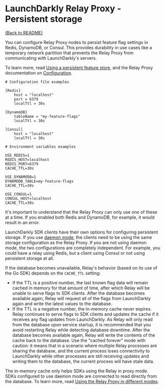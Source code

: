 # LaunchDarkly Relay Proxy - Persistent storage

[(Back to README)](../README.md)

You can configure Relay Proxy nodes to persist feature flag settings in Redis, DynamoDB, or Consul. This provides durability in use cases like a temporary network partition that prevents the Relay Proxy from communicating with LaunchDarkly's servers.

To learn more, read [Using a persistent feature store](https://docs.launchdarkly.com/sdk/concepts/feature-store), and the Relay Proxy documentation on [Configuration](./configuration.md).

```
# Configuration file examples

[Redis]
    host = "localhost"
    port = 6379
    localTtl = 30s

[DynamoDB]
    tableName = "my-feature-flags"
    localTtl = 30s

[Consul]
    host = "localhost"
    localTtl = 30s
```

```
# Environment variables examples

USE_REDIS=1
REDIS_HOST=localhost
REDIS_PORT=6379
CACHE_TTL=30s

USE_DYNAMODB=1
DYNAMODB_TABLE=my-feature-flags
CACHE_TTL=30s

USE_CONSUL=1
CONSUL_HOST=localhost
CACHE_TTL=30s
```

It's important to understand that the Relay Proxy can only use _one_ of these at a time. If you enabled both Redis and DynamoDB, for example, it would result in an error.

LaunchDarkly SDK clients have their own options for configuring persistent storage. If you use [daemon mode](../README.md#daemon-mode), the clients need to be using the same storage configuration as the Relay Proxy. If you are not using daemon mode, the two configurations are completely independent. For example, you could have a relay using Redis, but a client using Consul or not using persistent storage at all.

If the database becomes unavailable, Relay's behavior (based on its use of the Go SDK) depends on the `CACHE_TTL` setting:

- If the TTL is a positive number, the last known flag data will remain cached in memory for that amount of time, after which Relay will be unable to serve flags to SDK clients. After the database becomes available again, Relay will request all of the flags from LaunchDarkly again and write the latest values to the database.
- If the TTL is a negative number, the in-memory cache never expires. Relay continues to serve flags to SDK clients and updates the cache if it receives any flag updates from LaunchDarkly. As Relay will only read from the database upon service startup, it is recommended that you avoid restarting Relay while detecting database downtime. After the database becomes available again, Relay will write the contents of the cache back to the database. Use the "cached forever" mode with caution: it means that in a scenario where multiple Relay processes are sharing the database, and the current process loses connectivity to LaunchDarkly while other processes are still receiving updates and writing them to the database, the current process will have stale data.

The in-memory cache only helps SDKs using the Relay in proxy mode. SDKs configured to use daemon mode are connected to read directly from the database. To learn more, read [Using the Relay Proxy in different modes](https://docs.launchdarkly.com/home/advanced/relay-proxy/using#using-the-relay-proxy-in-different-modes).

